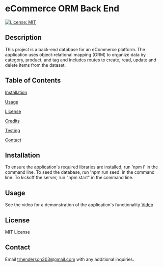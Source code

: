 # eCommerce ORM Back End
[![License: MIT](https://img.shields.io/badge/License-MIT-yellow.svg)](https://opensource.org/licenses/MIT)
## Description
This project is a back-end database for an eCommerce platform. The application uses object-relational mapping (ORM) to organize data by category, product, and tag and includes routes to create, read, update and delete items from the dataset.

## Table of Contents
[Installation](#installation)

[Usage](#usage)

[License](#license)

[Credits](#credits)

[Testing](#testing)

[Contact](#contact)

## Installation
To ensure the application's required libraries are installed, run 'npm i' in the command line. To seed the database, run 'npm run seed' in the command line. To kickoff the server, run "npm start" in the command line.

## Usage
See the video for a demonstration of the application's functionality
[Video](https://github.com/trhenderson303/ecommerce-back-end/assets/132783253/ddf61055-636f-4f86-b47a-080ae709be39)

## License
MIT License

## Contact
Email trhenderson303@gmail.com with any additional inquiries.
